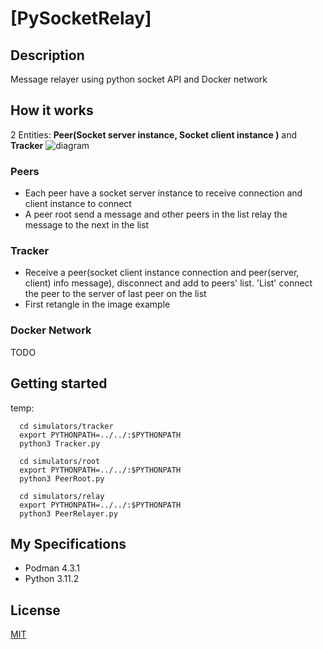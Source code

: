 # [PySocketRelay]

## Description
Message relayer using python socket API and Docker network
## How it works
2 Entities: **Peer(Socket server instance, Socket client instance )** and **Tracker**
![diagram](https://github.com/Nasc1mento/PySocketRelay/assets/88512599/e2be40b1-6bd8-48f6-8b4f-49d46a4b03e4)
### Peers
* Each peer have a socket server instance to receive connection and client instance to connect
* A peer root send a message and other peers in the list relay the message to the next in the list

### Tracker
* Receive a peer(socket client instance connection and peer(server, client) info message), disconnect and add to peers' list. 'List' connect the peer to the server of last peer on the list
* First retangle in the image example

### Docker Network
TODO

## Getting started
temp: 
```
  cd simulators/tracker
  export PYTHONPATH=../../:$PYTHONPATH
  python3 Tracker.py
```
```
  cd simulators/root
  export PYTHONPATH=../../:$PYTHONPATH
  python3 PeerRoot.py
```
```
  cd simulators/relay
  export PYTHONPATH=../../:$PYTHONPATH
  python3 PeerRelayer.py
```

## My Specifications
* Podman 4.3.1
* Python 3.11.2

## License
[MIT](https://github.com/Nasc1mento/PySocketRelay/blob/main/LICENSE)
